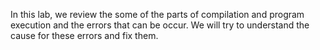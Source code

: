 In this lab, we review the some of the parts of compilation and program execution and the errors that can be occur. We will try to understand the cause for these errors and fix them.
